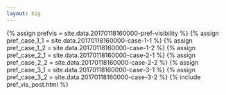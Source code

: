 ```yaml
---
layout: big
---
```

{% assign prefvis = site.data.20170118160000-pref-visibility %}
{% assign pref_case_1_1 = site.data.20170118160000-case-1-1 %}
{% assign pref_case_1_2 = site.data.20170118160000-case-1-2 %}
{% assign pref_case_2_1 = site.data.20170118160000-case-2-1 %}
{% assign pref_case_2_2 = site.data.20170118160000-case-2-2 %}
{% assign pref_case_3_1 = site.data.20170118160000-case-3-1 %}
{% assign pref_case_3_2 = site.data.20170118160000-case-3-2 %}
{% include pref_vis_post.html %}
